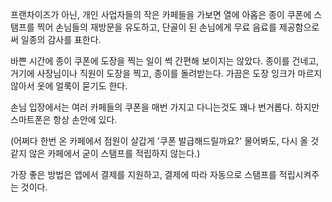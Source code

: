 프랜차이즈가 아닌, 개인 사업자들의 작은 카페들을 가보면 열에 아홉은 종이 쿠폰에 스탬프를 찍어 손님들의 재방문을 유도하고, 단골이 된 손님에게 무료 음료를 제공함으로써 일종의 감사를 표한다.

바쁜 시간에 종이 쿠폰에 도장을 찍는 일이 썩 간편해 보이지는 않았다. 종이를 건네고, 거기에 사장님이나 직원이 도장을 찍고, 종이를 돌려받는다. 가끔은 도장 잉크가 마르지 않아서 옷에 얼룩이 묻기도 한다.

손님 입장에서는 여러 카페들의 쿠폰을 매번 가지고 다니는것도 꽤나 번거롭다. 하지만 스마트폰은 항상 손안에 있다.

(어쩌다 한번 온 카페에서 점원이 살갑게 '쿠폰 발급해드릴까요?' 물어봐도, 다시 올 것 같지 않은 카페에서 굳이 스탬프를 적립하지 않는다.)

가장 좋은 방법은 앱에서 결제를 지원하고, 결제에 따라 자동으로 스탬프를 적립시켜주는 것이다.
<!--stackedit_data:
eyJoaXN0b3J5IjpbLTMyMjYxNjQ2LC0xNjIzNjQ3NjA0XX0=
-->